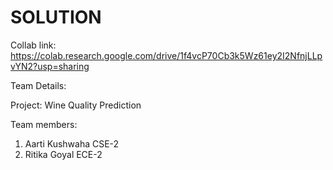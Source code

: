 # SOLUTION

Collab link: https://colab.research.google.com/drive/1f4vcP70Cb3k5Wz61ey2I2NfnjLLpvYN2?usp=sharing

Team Details:

Project: Wine Quality Prediction

Team members: 
1) Aarti Kushwaha CSE-2 
2) Ritika Goyal ECE-2 
